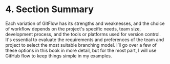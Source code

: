 # 4. Section Summary

Each variation of GitFlow has its strengths and weaknesses, and the choice of workflow depends on the project's specific needs, team size, development process, and the tools or platforms used for version control. It's essential to evaluate the requirements and preferences of the team and project to select the most suitable branching model. I’ll go over a few of these options in this book in more detail, but for the most part, I will use GitHub flow to keep things simple in my examples.